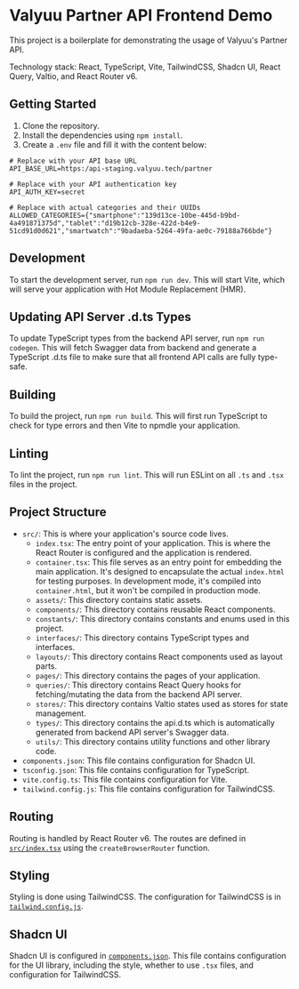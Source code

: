 # Valyuu Partner API Frontend Demo

This project is a boilerplate for demonstrating the usage of Valyuu's Partner API.

Technology stack: React, TypeScript, Vite, TailwindCSS, Shadcn UI, React Query, Valtio, and React Router v6.

## Getting Started

1. Clone the repository.
2. Install the dependencies using `npm install`.
3. Create a `.env` file and fill it with the content below:
```
# Replace with your API base URL
API_BASE_URL=https:/api-staging.valyuu.tech/partner

# Replace with your API authentication key
API_AUTH_KEY=secret

# Replace with actual categories and their UUIDs
ALLOWED_CATEGORIES={"smartphone":"139d13ce-10be-445d-b9bd-4a491871375d","tablet":"d19b12cb-328e-422d-b4e9-51cd91d0d621","smartwatch":"9badaeba-5264-49fa-ae0c-79188a766bde"}
```

## Development

To start the development server, run `npm run dev`. This will start Vite, which will serve your application with Hot Module Replacement (HMR).

## Updating API Server .d.ts Types

To update TypeScript types from the backend API server, run `npm run codegen`. This will fetch Swagger data from backend and generate a TypeScript .d.ts file to make sure that all frontend API calls are fully type-safe.

## Building

To build the project, run `npm run build`. This will first run TypeScript to check for type errors and then Vite to npmdle your application.

## Linting

To lint the project, run `npm run lint`. This will run ESLint on all `.ts` and `.tsx` files in the project.

## Project Structure

- `src/`: This is where your application's source code lives.
  - `index.tsx`: The entry point of your application. This is where the React Router is configured and the application is rendered.
  - `container.tsx`: This file serves as an entry point for embedding the main application. It's designed to encapsulate the actual `index.html` for testing purposes. In development mode, it's compiled into `container.html`, but it won't be compiled in production mode.
  - `assets/`: This directory contains static assets.
  - `components/`: This directory contains reusable React components.
  - `constants/`: This directory contains constants and enums used in this project.
  - `interfaces/`: This directory contains TypeScript types and interfaces.
  - `layouts/`: This directory contains React components used as layout parts.
  - `pages/`: This directory contains the pages of your application.
  - `queries/`: This directory contains React Query hooks for fetching/mutating the data from the backend API server.
  - `stores/`: This directory contains Valtio states used as stores for state management.
  - `types/`: This directory contains the api.d.ts which is automatically generated from backend API server's Swagger data.
  - `utils/`: This directory contains utility functions and other library code.
- `components.json`: This file contains configuration for Shadcn UI.
- `tsconfig.json`: This file contains configuration for TypeScript.
- `vite.config.ts`: This file contains configuration for Vite.
- `tailwind.config.js`: This file contains configuration for TailwindCSS.

## Routing

Routing is handled by React Router v6. The routes are defined in [`src/index.tsx`](src/main.tsx) using the `createBrowserRouter` function.

## Styling

Styling is done using TailwindCSS. The configuration for TailwindCSS is in [`tailwind.config.js`](tailwind.config.js).

## Shadcn UI

Shadcn UI is configured in [`components.json`](components.json). This file contains configuration for the UI library, including the style, whether to use `.tsx` files, and configuration for TailwindCSS.
